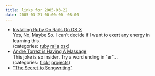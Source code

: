 ```yaml
---
title: links for 2005-03-22
date: 2005-03-21 00:00:00 -08:00
---
```


<ul class="delicious">
	<li>
		<div class="delicious-link"><a href="http://hivelogic.com/archives/2005/03/18/ruby_install/">Installing Ruby On Rails On OS X</a></div>
		<div class="delicious-extended">Yes, No, Maybe So. I can't decide if I want to exert any energy in learning this.</div>
		<div class="delicious-categories">(categories: <a href="http://del.icio.us/torrez/ruby">ruby</a> <a href="http://del.icio.us/torrez/rails">rails</a> <a href="http://del.icio.us/torrez/osx">osx</a>)</div>
	</li>
	<li>
		<div class="delicious-link"><a href="http://andre.torrez.ishavingamassage.com/">Andre Torrez is Having A Massage</a></div>
		<div class="delicious-extended">This joke is so insider. Try a word ending in "er"...</div>
		<div class="delicious-categories">(categories: <a href="http://del.icio.us/torrez/flickr">flickr</a> <a href="http://del.icio.us/torrez/projects">projects</a>)</div>
	</li>
	<li>
		<div class="delicious-link"><a href="http://www.softcitizen.com/director-movie.php?director=Matt+Burke&movie=5">"The Secret to Songwriting"</a></div>
	</li>
</ul>
